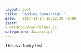 ```yaml
---
layout: post
title:  "Adding Javascript "
date:   2017-12-14 16:32:39 -0400
jsarr:
- wordcloud/wordcloud.js
categories: Javascript
---
```

This is a funky test

<script src="http://d3js.org/d3.v3.min.js"></script>
<script src="https://rawgit.com/jasondavies/d3-cloud/master/build/d3.layout.cloud.js"></script>
<script src="{{ "/js/wordcloud.js " | prepend: site.baseurl}}">wc()</script>
<script>wc()</script>
